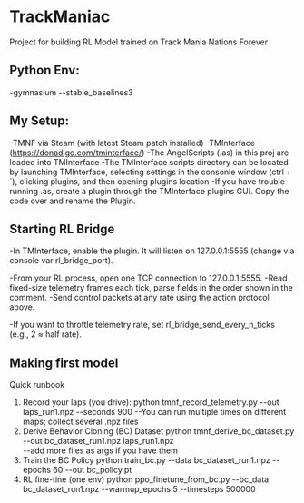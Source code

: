 # TrackManiac
Project for building RL Model trained on Track Mania Nations Forever

## Python Env:
-gymnasium
--stable_baselines3
## My Setup:
-TMNF via Steam (with latest Steam patch installed)
-TMInterface (https://donadigo.com/tminterface/)
-The AngelScripts (.as) in this proj are loaded into TMInterface
-The TMInterface scripts directory can be located by launching TMInterface, selecting settings in the consonle window (ctrl + `), clicking plugins, and then opening plugins location
-If you have trouble running .as, create a plugin through the TMInterface plugins GUI. Copy the code over and rename the Plugin.

## Starting RL Bridge
-In TMInterface, enable the plugin. It will listen on 127.0.0.1:5555 (change via console var rl_bridge_port).

-From your RL process, open one TCP connection to 127.0.0.1:5555.
    -Read fixed-size telemetry frames each tick, parse fields in the order shown in the comment.
    -Send control packets at any rate using the action protocol above.

-If you want to throttle telemetry rate, set rl_bridge_send_every_n_ticks (e.g., 2 ≈ half rate).

## Making first model
Quick runbook

1. Record your laps (you drive):
    python tmnf_record_telemetry.py --out laps_run1.npz --seconds 900
    --You can run multiple times on different maps; collect several .npz files
2. Derive Behavior Cloning (BC) Dataset
    python tmnf_derive_bc_dataset.py --out bc_dataset_run1.npz laps_run1.npz  
    --add more files as args if you have them
3. Train the BC Policy
    python train_bc.py --data bc_dataset_run1.npz --epochs 60 --out bc_policy.pt
4. RL fine-tine (one env)
    python ppo_finetune_from_bc.py --bc_data bc_dataset_run1.npz --warmup_epochs 5 --timesteps 500000


